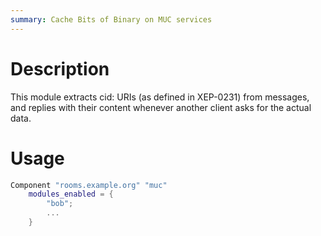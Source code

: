```yaml
---
summary: Cache Bits of Binary on MUC services
---
```


Description
===========

This module extracts cid: URIs (as defined in XEP-0231) from messages, and
replies with their content whenever another client asks for the actual data.

Usage
=====

```lua
Component "rooms.example.org" "muc"
	modules_enabled = {
		"bob";
		...
	}
```
